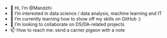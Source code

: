 - 👋 Hi, I’m @Mandzhi
- 👀 I’m interested in data science / data analysis, machine learning and IT
- 🌱 I’m currently learning how to show off my skills on GitHub :)
- 💞️ I’m looking to collaborate on DS/DA-related projects
- 📫 How to reach me: send a carrier pigeon with a note

<!---
Mandzhi/Mandzhi is a ✨ special ✨ repository because its `README.md` (this file) appears on your GitHub profile.
You can click the Preview link to take a look at your changes.
--->
